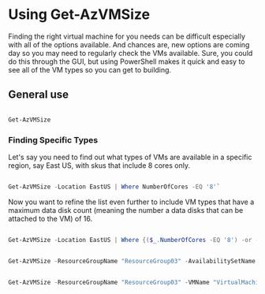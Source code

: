 # Using Get-AzVMSize 

Finding the right virtual machine for you needs can be difficult especially with all of the options available. And chances are, new options are coming day so you may need to regularly check the VMs available. Sure, you could do this through the GUI, but using PowerShell makes it quick and easy to see all of the VM types so you can get to building.


## General use

```PowerShell

Get-AzVMSize

```

### Finding Specific Types
Let's say you need to find out what types of VMs are available in a specific region, say East US, with skus that include 8 cores only.

```PowerShell

Get-AzVMSize -Location EastUS | Where NumberOfCores -EQ '8'`

```

Now you want to refine the list even further to include VM types that have a maximum data disk count (meaning the number a data disks that can be attached to the VM) of 16.

```PowerShell

Get-AzVMSize -Location EastUS | Where {($_.NumberOfCores -EQ '8') -or ($_.MaxDataDiskCount -eq '16')}

```

```PowerShell

Get-AzVMSize -ResourceGroupName "ResourceGroup03" -AvailabilitySetName "AvailabilitySet17"

```

```PowerShell

Get-AzVMSize -ResourceGroupName "ResourceGroup03" -VMName "VirtualMachine12"

```